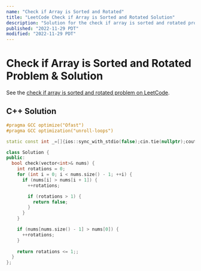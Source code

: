 ```yaml
---
name: "Check if Array is Sorted and Rotated"
title: "LeetCode Check if Array is Sorted and Rotated Solution"
description: "Solution for the check if array is sorted and rotated problem from LeetCode."
published: "2022-11-29 PDT"
modified: "2022-11-29 PDT"
---
```


# Check if Array is Sorted and Rotated Problem & Solution

See the [check if array is sorted and rotated problem on LeetCode](https://leetcode.com/problems/check-if-array-is-sorted-and-rotated).

## C++ Solution

```cpp
#pragma GCC optimize("Ofast")
#pragma GCC optimization("unroll-loops")

static const int _=[]{ios::sync_with_stdio(false);cin.tie(nullptr);cout.tie(nullptr);return 0;}();

class Solution {
public:
  bool check(vector<int>& nums) {
    int rotations = 0;
    for (int i = 0; i < nums.size() - 1; ++i) {
      if (nums[i] > nums[i + 1]) {
        ++rotations;

        if (rotations > 1) {
          return false;
        }
      }
    }

    if (nums[nums.size() - 1] > nums[0]) {
      ++rotations;
    }
    
    return rotations <= 1;;
  }
};
```

